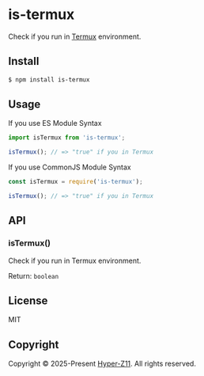 # is-termux

Check if you run in [Termux](https://termux.dev/en/) environment.

## Install

```sh
$ npm install is-termux
```

## Usage

If you use ES Module Syntax

```js
import isTermux from 'is-termux';

isTermux(); // => "true" if you in Termux
```

If you use CommonJS Module Syntax

```js
const isTermux = require('is-termux');

isTermux(); // => "true" if you in Termux
```

## API

### isTermux()

Check if you run in Termux environment.

Return: `boolean`

## License

MIT

## Copyright

Copyright © 2025-Present [Hyper-Z11](https://github.com/hyperz111/). All rights reserved.
